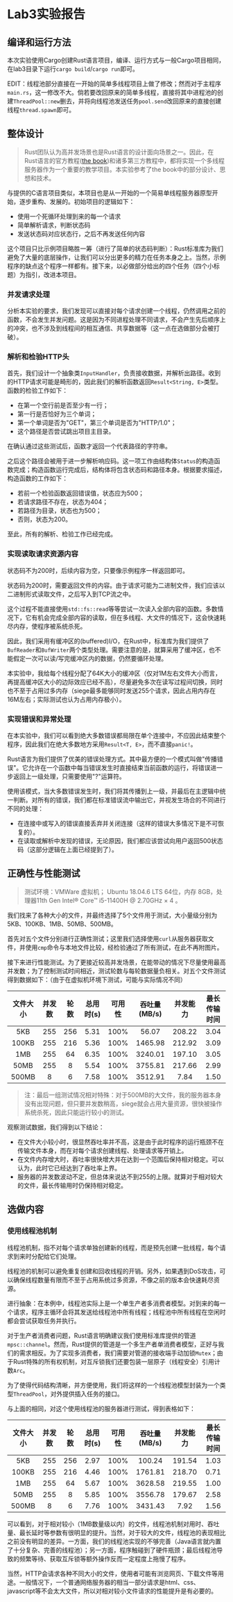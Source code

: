 # Lab3实验报告

## 编译和运行方法

本次实验使用Cargo创建Rust语言项目，编译、运行方式与一般Cargo项目相同，在lab3目录下运行`cargo build`/`cargo run`即可。

EDIT：线程池部分直接在一开始的简单多线程项目上做了修改；然而对于主程序`main.rs`，这一修改不大。倘若要改回原来的简单多线程，直接将其中进程池的创建`ThreadPool::new`删去，并将向线程池发送任务`pool.send`改回原来的直接创建线程`thread.spawn`即可。

## 整体设计

> Rust团队认为高并发场景也是Rust语言的设计面向场景之一。因此，在Rust语言的官方教程([the book](https://doc.rust-lang.org/book/))和诸多第三方教程中，都将实现一个多线程服务器作为一个重要的教学项目。本实验参考了the book中的部分设计、思想和技术。

与提供的C语言项目类似，本项目也是从一开始的一个简易单线程服务器原型开始，逐步重构、发展的。初始项目的逻辑如下：
- 使用一个死循环处理到来的每一个请求
- 简单解析请求，判断状态码
- 发送状态码对应状态行，之后不再发送任何内容

这个项目只比示例项目略胜一筹（进行了简单的状态码判断）：Rust标准库为我们避免了大量的底层操作，让我们可以分出更多的精力在任务本身之上。当然，示例程序的缺点这个程序一样都有。接下来，以必做部分给出的四个任务（四个小标题）为指引，改进本项目。

### 并发请求处理

分析本实验的要求，我们发现可以直接对每个请求创建一个线程，仍然调用之前的函数，不会发生并发问题。这是因为不同进程处理不同请求，不会产生先后顺序上的冲突，也不涉及到线程间的相互通信、共享数据等（这一点在选做部分会被打破）。

### 解析和检验HTTP头

首先，我们设计一个抽象类`InputHandler`，负责接收数据，并解析出路径。收到的HTTP请求可能是畸形的，因此我们的解析函数返回`Result<String, E>`类型。函数的检验工作如下：
- 在第一个空行前是否至少有一行；
- 第一行是否恰好为三个单词；
- 第一个单词是否为"GET"，第三个单词是否为"HTTP/1.0"；
- 这个路径是否尝试跳出项目主目录。

在确认通过这些测试后，函数才返回一个代表路径的字符串。

之后这个路径会被用于进一步解析响应码。这一项工作由结构体`Status`的构造函数完成；构造函数运行完成后，结构体将包含状态码和路径本身。根据要求描述，构造函数的工作如下：
- 若前一个检验函数返回错误值，状态应为500；
- 若请求路径不存在，状态为404；
- 若路径为目录，状态也为500；
- 否则，状态为200。

至此，所有的解析、检验工作已经完成。

### 实现读取请求资源内容

状态码不为200时，后续内容为空，只要像示例程序一样返回即可。

状态码为200时，需要返回文件的内容。由于请求可能为二进制文件，我们应该以二进制形式读取文件，之后写入到TCP流之中。

这个过程不能直接使用`std::fs::read`等等尝试一次读入全部内容的函数。多数情况下，它有机会完成全部内容的读取，但在多线程、大文件的情况下，这会快速耗尽内存，使程序被系统杀死。

因此，我们采用有缓冲区的(buffered)I/O，在Rust中，标准库为我们提供了`BufReader`和`BufWriter`两个类型处理。需要注意的是，就算采用了缓冲区，也不能假定一次可以读/写完缓冲区内的数据，仍然要循环处理。

本实验中，我给每个线程分配了64K大小的缓冲区（仅对1M左右文件大小而言，再提高缓冲区大小的边际效应已经不高），尽量避免多次在读写过程间切换，同时也不至于占用过多内存（siege最多能够同时发送255个请求，因此占用内存在16M左右；实际测试也认为占用内存极小）。

### 实现错误和异常处理

在本实验中，我们可以看到绝大多数错误都局限在单个连接中，不应因此结束整个程序，因此我们在绝大多数地方采用`Result<T, E>`，而不直接`panic!`。

Rust语言为我们提供了优美的错误处理方式。其中最方便的一个模式叫做"传播错误"。它允许在一个函数中每当错误发生时直接结束当前函数的运行，将错误进一步返回上一级处理，只需要使用"?"运算符。

使用该模式，当大多数错误发生时，我们将其传播到上一级，并最后在主逻辑中统一判断。对所有的错误，我们都在标准错误流中输出它，并视发生场合的不同进行不同的处理：
- 在连接中或写入的错误直接丢弃并关闭连接（这样的错误大多情况下是不可恢复的）。
- 在读取或解析中发现的错误，无论原因，我们都应该尝试向用户返回500状态码（这部分逻辑在上面已经提到了）。

## 正确性与性能测试

> 测试环境：VMWare 虚拟机；
Ubuntu 18.04.6 LTS 64位，内存 8GB，处理器11th Gen Intel® Core™ i5-11400H @ 2.70GHz × 4 。


我们找来了各种大小的文件，并最终选择了5个文件用于测试，大小量级分别为5KB、100KB、1MB、50MB、500MB。

首先对五个文件分别进行正确性测试；这里我们选择使用`curl`从服务器获取文件，并使用`cmp`命令与本地文件比较，经检验通过了所有测试，在此不再附图片。

接下来进行性能测试。为了更接近较高并发场景，在能带动的情况下尽量使用最高并发数；为了控制测试时间相近，测试轮数与每轮数据量负相关。对五个文件测试得到数据如下：（由于在虚拟机环境下测试，可能与实际情况不同）

| 文件大小 | 并发数 | 轮数 | 总用时(s) | 可用性 | 吞吐量(MB/s) | 并发能力 | 最长传输时间 |
| :-----: | :---: | :-: | :------: | :---: | :---------: | :-----: | :-------: |
| 5KB     | 255   | 256 | 5.31     | 100%  | 56.07       | 208.22  | 3.04      |
| 100KB   | 255   | 216 | 5.36     | 100%  | 1465.98     | 212.92  | 3.09      |
| 1MB     | 255   | 64  | 6.35     | 100%  | 3240.01     | 197.10  | 3.05      |
| 50MB    | 255   | 8   | 5.54     | 100%  | 3755.81     | 217.66  | 2.99      |
| 500MB   | 8     | 6   | 7.58     | 100%  | 3512.91     |   7.84  | 1.50      |

> 注：最后一组测试情况相对特殊：对于500MB的大文件，我的服务器本身没有出现问题，但只要并发数稍高，siege就会占用大量资源，很快被操作系统杀死，因此只能运行较小的测试。

观察测试数据，我们得到以下结论：
- 在文件大小较小时，很显然吞吐率并不高，这是由于此时程序的运行瓶颈不在传输文件本身，而在对每个请求创建线程、处理请求等开销上。
- 在文件内存增大时，吞吐率很快增大并在达到一个范围后保持相对稳定。可以认为，此时它已经达到了吞吐率上界。
- 服务器的并发数波动不定，但总体来说达不到255的上限。就算对于相对较大的文件，最长传输用时仍保持相对稳定。

## 选做内容

### 使用线程池机制

线程池机制，指不对每个请求单独创建新的线程，而是预先创建一批线程，每个请求到来时分配给它们处理。

线程池的机制可以避免重复创建和回收线程的开销。另外，如果遇到DoS攻击，可以确保线程数量有限而不至于占用系统过多资源，不像之前的版本会快速耗尽资源。

进行抽象：在本例中，线程池实际上是一个单生产者多消费者模型。对到来的每一个请求，程序主循环会将其发送给线程池中所有线程；线程池中所有线程在空闲时都会尝试获取任务并执行。

对于生产者消费者问题，Rust语言明确建议我们使用标准库提供的管道`mpsc::channel`。然而，Rust提供的管道是一个多生产者单消费者模型，正好与我们的需求相反。为了实现多消费者，我们需要对管道的接收端手动加锁`Mutex`；由于Rust特殊的所有权机制，对互斥锁我们还要包装一层原子（线程安全）引用计数`Arc`。

为了使得代码结构清晰，并方便使用，我们将这样的一个线程池模型封装为一个类型`ThreadPool`，对外提供插入任务的接口。

与上面的相同，对这个使用线程池的服务器进行测试，得到表格如下：

| 文件大小 | 并发数 | 轮数 | 总用时(s) | 可用性 | 吞吐量(MB/s) | 并发能力 | 最长传输时间 |
| :-----: | :---: | :-: | :------: | :---: | :---------: | :-----: | :-------: |
| 5KB     | 255   | 256 | 2.97     | 100%  | 100.24      | 191.54  | 1.03      |
| 100KB   | 255   | 216 | 4.46     | 100%  | 1761.81     | 218.70  | 0.71      |
| 1MB     | 255   | 64  | 5.67     | 100%  | 3628.58     | 219.55  | 1.00      |
| 50MB    | 255   | 8   | 5.85     | 100%  | 3556.78     | 179.67  | 2.58      |
| 500MB   | 8     | 6   | 7.76     | 100%  | 3431.43     |   7.92  | 1.56      |

可以看到，对于相对较小（1MB数量级以内）的文件，线程池机制对用时、吞吐量、最长延时等参数有很明显的提升。当然，对于较大的文件，线程池的表现相比之前没有明显的差异。一方面，我们的线程池实现的不够完善（Java语言就内置了十分复杂、完善的线程池）；另一方面，程序触碰到了硬件瓶颈；最后线程池导致的频繁等待、获取互斥锁等额外操作反而一定程度上拖慢了程序。

当然，HTTP会请求各种不同大小的文件，使用者可能有浏览网页、下载文件等用途。一般情况下，一个普通网络服务器的相当一部分请求是html、css、javascript等不会太大文件，所以对相对较小文件请求的性能提升是有必要的。

